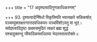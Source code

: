 +++
title = "17 अदृश्यत्वादिगुणकाधिकरणम्"

+++
93. दृश्यत्वादेर्निषेधो विकृतिमति भवत्यक्षरे सन्निकर्षात्  
पञ्चम्युक्ताक्षरन्तत्तदवधिकपरः पञ्चविंशोऽस्तु मा भूत्।  
सर्वज्ञत्वादिदृष्टः प्रथमसमुदितं त्वक्षरं ब्रह्म शुद्धं  
पश्चादुक्तन्तु जीवादिकमवधितया भेदतस्तत्परोक्तेः॥